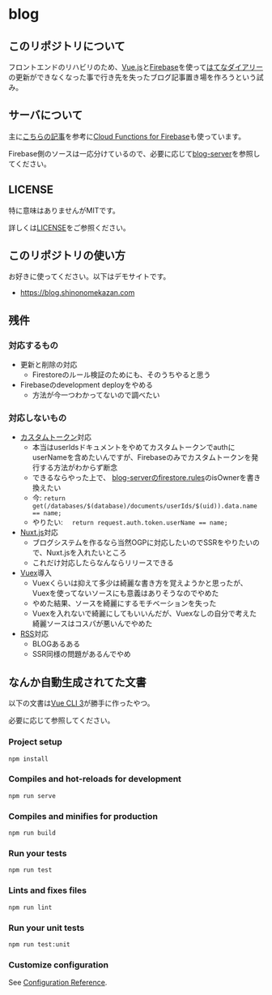 # blog

## このリポジトリについて

フロントエンドのリハビリのため、[Vue.js](https://jp.vuejs.org/index.html)と[Firebase](https://firebase.google.com/?hl=ja)を使って[はてなダイアリー](http://d.hatena.ne.jp/)の更新ができなくなった事で行き先を失ったブログ記事置き場を作ろうという試み。

## サーバについて

主に[こちらの記事](https://medium.com/google-cloud-jp/firestore2-920ac799345c)を参考に[Cloud Functions for Firebase](https://firebase.google.com/docs/functions/?hl=ja)も使っています。

Firebase側のソースは一応分けているので、必要に応じて[blog-server](https://github.com/shinonomekazan/blog-server)を参照してください。

## LICENSE

特に意味はありませんがMITです。

詳しくは[LICENSE](./LICENSE)をご参照ください。

## このリポジトリの使い方

お好きに使ってください。以下はデモサイトです。

- https://blog.shinonomekazan.com

## 残件

### 対応するもの

- 更新と削除の対応
    - Firestoreのルール検証のためにも、そのうちやると思う
- Firebaseのdevelopment deployをやめる
    - 方法が今一つわかってないので調べたい

### 対応しないもの

- [カスタムトークン](https://firebase.google.com/docs/auth/admin/create-custom-tokens?hl=ja)対応
    - 本当はuserIdsドキュメントをやめてカスタムトークンでauthにuserNameを含めたいんですが、Firebaseのみでカスタムトークンを発行する方法がわからず断念
    - できるならやった上で、 [blog-serverのfirestore.rules](https://github.com/shinonomekazan/blog-server/blob/master/firestore.rules)のisOwnerを書き換えたい
	- 今: `return get(/databases/$(database)/documents/userIds/$(uid)).data.name == name;`
	- やりたい: 　`return request.auth.token.userName == name;`
- [Nuxt.js](http://nuxtjs.org)対応
    - ブログシステムを作るなら当然OGPに対応したいのでSSRをやりたいので、Nuxt.jsを入れたいところ
    - これだけ対応したらなんならリリースできる
- [Vuex](https://vuex.vuejs.org/)導入
    - Vuexくらいは抑えて多少は綺麗な書き方を覚えようかと思ったが、Vuexを使ってないソースにも意義はありそうなのでやめた
    - やめた結果、ソースを綺麗にするモチベーションを失った
    - Vuexを入れないで綺麗にしてもいいんだが、Vuexなしの自分で考えた綺麗ソースはコスパが悪いんでやめた
- [RSS](https://ja.wikipedia.org/wiki/RSS)対応
    - BLOGあるある
    - SSR同様の問題があるんでやめ

## なんか自動生成されてた文書

以下の文書は[Vue CLI 3](https://cli.vuejs.org/)が勝手に作ったやつ。

必要に応じて参照してください。

### Project setup
```
npm install
```

### Compiles and hot-reloads for development
```
npm run serve
```

### Compiles and minifies for production
```
npm run build
```

### Run your tests
```
npm run test
```

### Lints and fixes files
```
npm run lint
```

### Run your unit tests
```
npm run test:unit
```

### Customize configuration
See [Configuration Reference](https://cli.vuejs.org/config/).
